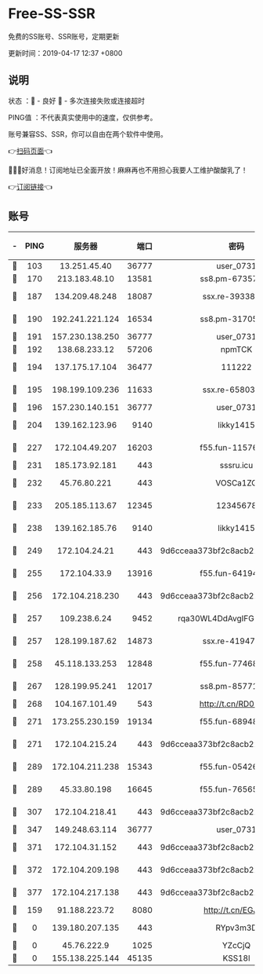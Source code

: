 # Free-SS-SSR

免费的SS账号、SSR账号，定期更新

更新时间：2019-04-17 12:37 +0800

## 说明

状态     ：🙂 - 良好 🙁 - 多次连接失败或连接超时

PING值   ：不代表真实使用中的速度，仅供参考。

账号兼容SS、SSR，你可以自由在两个软件中使用。

👉[扫码页面](https://liesauer.github.io/Free-SS-SSR/)👈

🎉🎉🎉好消息！订阅地址已全面开放！麻麻再也不用担心我要人工维护酸酸乳了！

👉[订阅链接](https://www.liesauer.net/yogurt/subscribe?ACCESS_TOKEN=DAYxR3mMaZAsaqUb)👈

## 账号

|-|PING|服务器|端口|密码|加密方式|区域|
|:----:|:----:|:-----:|-----:|:----:|:----:|:----:|
|🙂|103|13.251.45.40|36777|user_0731|chacha20|SG|
|🙂|170|213.183.48.10|13581|ss8.pm-67357180|rc4-md5|RU|
|🙂|187|134.209.48.248|18087|ssx.re-39338587|aes-256-cfb|US|
|🙂|190|192.241.221.124|16534|ss8.pm-31705426|aes-256-cfb|US|
|🙂|191|157.230.138.250|36777|user_0731|chacha20|US|
|🙂|192|138.68.233.12|57206|npmTCK|rc4-md5|US|
|🙂|194|137.175.17.104|36477|111222|aes-256-cfb|US|
|🙂|195|198.199.109.236|11633|ssx.re-65803004|aes-256-cfb|US|
|🙂|196|157.230.140.151|36777|user_0731|chacha20|US|
|🙂|204|139.162.123.96|9140|likky1415|aes-256-cfb|JP|
|🙂|227|172.104.49.207|16203|f55.fun-11576925|aes-256-cfb|SG|
|🙂|231|185.173.92.181|443|sssru.icu|rc4-md5|RU|
|🙂|232|45.76.80.221|443|VOSCa1ZG|aes-256-cfb|DE|
|🙂|233|205.185.113.67|12345|12345678|aes-256-cfb|US|
|🙂|238|139.162.185.76|9140|likky1415|aes-256-cfb|DE|
|🙂|249|172.104.24.21|443|9d6cceaa373bf2c8acb22e60b6a58be6|aes-256-cfb|US|
|🙂|255|172.104.33.9|13916|f55.fun-64194904|aes-256-cfb|SG|
|🙂|256|172.104.218.230|443|9d6cceaa373bf2c8acb22e60b6a58be6|aes-256-cfb|US|
|🙂|257|109.238.6.24|9452|rqa30WL4DdAvgIFG6Fs3znzTa|aes-256-cfb|FR|
|🙂|257|128.199.187.62|14873|ssx.re-41947455|aes-256-cfb|SG|
|🙂|258|45.118.133.253|12848|f55.fun-77468081|aes-256-cfb|SG|
|🙂|267|128.199.95.241|12017|ss8.pm-85771419|aes-256-cfb|SG|
|🙂|268|104.167.101.49|543|http://t.cn/RD0D7sx|rc4-md5|CA|
|🙂|271|173.255.230.159|19134|f55.fun-68948138|aes-256-cfb|US|
|🙂|271|172.104.215.24|443|9d6cceaa373bf2c8acb22e60b6a58be6|aes-256-cfb|US|
|🙂|289|172.104.211.238|15343|f55.fun-05426859|aes-256-cfb|US|
|🙂|289|45.33.80.198|16645|f55.fun-76565024|aes-256-cfb|US|
|🙂|307|172.104.218.41|443|9d6cceaa373bf2c8acb22e60b6a58be6|aes-256-cfb|US|
|🙂|347|149.248.63.114|36777|user_0731|chacha20|CA|
|🙂|371|172.104.31.152|443|9d6cceaa373bf2c8acb22e60b6a58be6|aes-256-cfb|US|
|🙂|372|172.104.209.198|443|9d6cceaa373bf2c8acb22e60b6a58be6|aes-256-cfb|US|
|🙂|377|172.104.217.138|443|9d6cceaa373bf2c8acb22e60b6a58be6|aes-256-cfb|US|
|🙂|159|91.188.223.72|8080|http://t.cn/EGJIyrl|rc4-md5|RU|
|🙁|0|139.180.207.135|443|RYpv3m3D|aes-256-cfb|JP|
|🙁|0|45.76.222.9|1025|YZcCjQ|rc4-md5|JP|
|🙁|0|155.138.225.144|45135|KSS18l|rc4-md5|US|
